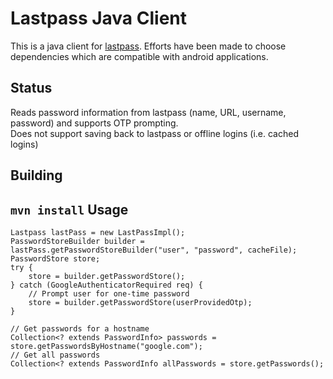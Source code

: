 Lastpass Java Client
========

This is a java client for [lastpass](http://lastpass.com). Efforts have been made to choose dependencies which are compatible with android applications.

Status
--------
Reads password information from lastpass (name, URL, username, password) and supports OTP prompting.  
Does not support saving back to lastpass or offline logins (i.e. cached logins)

Building
--------
`mvn install`
Usage
--------
	Lastpass lastPass = new LastPassImpl();
	PasswordStoreBuilder builder = lastPass.getPasswordStoreBuilder("user", "password", cacheFile);
	PasswordStore store;
	try {
		store = builder.getPasswordStore();
	} catch (GoogleAuthenticatorRequired req) {
		// Prompt user for one-time password
		store = builder.getPasswordStore(userProvidedOtp);
	}
	
	// Get passwords for a hostname
	Collection<? extends PasswordInfo> passwords = store.getPasswordsByHostname("google.com");
	// Get all passwords
	Collection<? extends PasswordInfo allPasswords = store.getPasswords();
